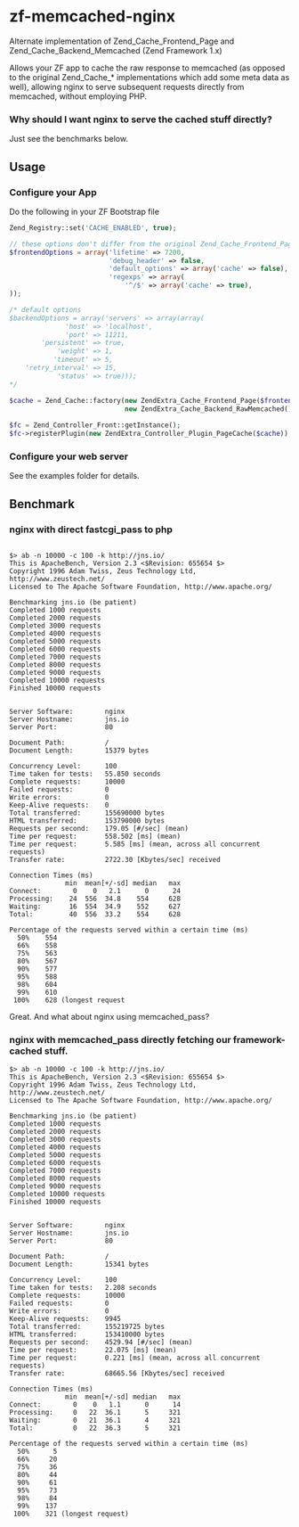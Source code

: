 zf-memcached-nginx
==================

Alternate implementation of Zend_Cache_Frontend_Page and Zend_Cache_Backend_Memcached (Zend Framework 1.x)

Allows your ZF app to cache the raw response to memcached (as opposed to the original Zend_Cache_* implementations which add some meta data as well), allowing nginx to serve subsequent requests directly from memcached, without employing PHP.

### Why should I want nginx to serve the cached stuff directly?
Just see the benchmarks below.


## Usage

### Configure your App
Do the following in your ZF Bootstrap file

```php
Zend_Registry::set('CACHE_ENABLED', true);

// these options don't differ from the original Zend_Cache_Frontend_Page implementation
$frontendOptions = array('lifetime' => 7200,
                         'debug_header' => false,
                         'default_options' => array('cache' => false),
                         'regexps' => array(
                             '^/$' => array('cache' => true),
));

/* default options
$backendOptions = array('servers' => array(array(
              'host' => 'localhost',
              'port' => 11211,
        'persistent' => true,
            'weight' => 1,
           'timeout' => 5,
    'retry_interval' => 15,
            'status' => true)));
*/

$cache = Zend_Cache::factory(new ZendExtra_Cache_Frontend_Page($frontendOptions),
                             new ZendExtra_Cache_Backend_RawMemcached());
                             
$fc = Zend_Controller_Front::getInstance();
$fc->registerPlugin(new ZendExtra_Controller_Plugin_PageCache($cache));
```

### Configure your web server
See the examples folder for details.




## Benchmark

### nginx with direct fastcgi_pass to php

```shell

$> ab -n 10000 -c 100 -k http://jns.io/
This is ApacheBench, Version 2.3 <$Revision: 655654 $>
Copyright 1996 Adam Twiss, Zeus Technology Ltd, http://www.zeustech.net/
Licensed to The Apache Software Foundation, http://www.apache.org/

Benchmarking jns.io (be patient)
Completed 1000 requests
Completed 2000 requests
Completed 3000 requests
Completed 4000 requests
Completed 5000 requests
Completed 6000 requests
Completed 7000 requests
Completed 8000 requests
Completed 9000 requests
Completed 10000 requests
Finished 10000 requests


Server Software:        nginx
Server Hostname:        jns.io
Server Port:            80

Document Path:          /
Document Length:        15379 bytes

Concurrency Level:      100
Time taken for tests:   55.850 seconds
Complete requests:      10000
Failed requests:        0
Write errors:           0
Keep-Alive requests:    0
Total transferred:      155690000 bytes
HTML transferred:       153790000 bytes
Requests per second:    179.05 [#/sec] (mean)
Time per request:       558.502 [ms] (mean)
Time per request:       5.585 [ms] (mean, across all concurrent requests)
Transfer rate:          2722.30 [Kbytes/sec] received

Connection Times (ms)
              min  mean[+/-sd] median   max
Connect:        0    0   2.1      0      24
Processing:    24  556  34.8    554     628
Waiting:       16  554  34.9    552     627
Total:         40  556  33.2    554     628

Percentage of the requests served within a certain time (ms)
  50%    554
  66%    558
  75%    563
  80%    567
  90%    577
  95%    588
  98%    604
  99%    610
 100%    628 (longest request
```

Great. And what about nginx using memcached_pass?

### nginx with memcached_pass directly fetching our framework-cached stuff.

```
$> ab -n 10000 -c 100 -k http://jns.io/
This is ApacheBench, Version 2.3 <$Revision: 655654 $>
Copyright 1996 Adam Twiss, Zeus Technology Ltd, http://www.zeustech.net/
Licensed to The Apache Software Foundation, http://www.apache.org/

Benchmarking jns.io (be patient)
Completed 1000 requests
Completed 2000 requests
Completed 3000 requests
Completed 4000 requests
Completed 5000 requests
Completed 6000 requests
Completed 7000 requests
Completed 8000 requests
Completed 9000 requests
Completed 10000 requests
Finished 10000 requests


Server Software:        nginx
Server Hostname:        jns.io
Server Port:            80

Document Path:          /
Document Length:        15341 bytes

Concurrency Level:      100
Time taken for tests:   2.208 seconds
Complete requests:      10000
Failed requests:        0
Write errors:           0
Keep-Alive requests:    9945
Total transferred:      155219725 bytes
HTML transferred:       153410000 bytes
Requests per second:    4529.94 [#/sec] (mean)
Time per request:       22.075 [ms] (mean)
Time per request:       0.221 [ms] (mean, across all concurrent requests)
Transfer rate:          68665.56 [Kbytes/sec] received

Connection Times (ms)
              min  mean[+/-sd] median   max
Connect:        0    0   1.1      0      14
Processing:     0   22  36.1      5     321
Waiting:        0   21  36.1      4     321
Total:          0   22  36.3      5     321

Percentage of the requests served within a certain time (ms)
  50%      5
  66%     20
  75%     36
  80%     44
  90%     61
  95%     73
  98%     84
  99%    137
 100%    321 (longest request)
 ```
